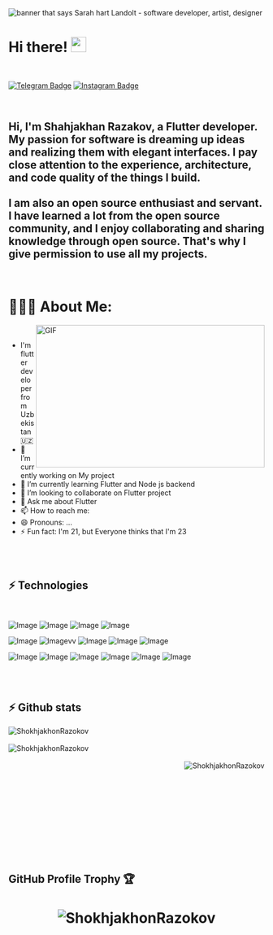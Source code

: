 
<img src="https://github.com/ShokhjakhonRazokov/ShokhjakhonRazokov/blob/main/Black%20Minimal%20Motivation%20Quote%20LinkedIn%20Banner.png" alt="banner that says Sarah hart Landolt - software developer, artist, designer">

# Hi there! <img src="https://raw.githubusercontent.com/aemmadi/aemmadi/master/wave.gif" width="30px">

<br/>

[![Telegram Badge](https://img.shields.io/badge/Shohjahon-2CA5E0?style=flat-square&logo=telegram&logoColor=white&link=https://t.me/razokov_sh)](https://t.me/razokov_sh) 
[![Instagram Badge](https://img.shields.io/badge/-@razokov___-D7008A?style=flat-square&labelColor=D7008A&logo=Instagram&logoColor=white&link=https://www.instagram.com/razokov___/)](https://www.instagram.com/razokov___/)

<br/>

## Hi, I'm Shahjakhan Razakov, a Flutter developer. My passion for software is dreaming up ideas and realizing them with elegant interfaces. I pay close  attention to the experience, architecture, and code quality of the things I build. <br/> <br/> I am also an open source enthusiast and servant. I have learned a lot from the open source community, and I enjoy collaborating and sharing knowledge  through open source. That's why I give permission to use all my projects.

<br/>



<h1 align="left">👨🏻‍💻 About Me:</h1>

<img align="right" alt="GIF" src="https://raw.githubusercontent.com/abhisheknaiidu/abhisheknaiidu/master/code.gif" width="450" height="280" />

<br/>

- I'm flutter developer from Uzbekistan 🇺🇿</h3>
- 🔭 I’m currently working on My project
- 🌱 I’m currently learning Flutter and Node js backend
- 👯 I’m looking to collaborate on Flutter project
- 💬 Ask me about Flutter
- 📫 How to reach me: 
- 😄 Pronouns: …
- ⚡ Fun fact: I'm 21, but Everyone thinks that I'm 23


<br/>
<br/>

## ⚡ Technologies

<br/>

![Image](https://img.shields.io/badge/Flutter-0078D4.svg?&style=for-the-badge&logo=flutter&logoColor=white)
![Image](https://img.shields.io/badge/Dart-0175C2?style=for-the-badge&logo=dart&logoColor=white)
![Image](https://img.shields.io/badge/Python-FFD43B?style=for-the-badge&logo=python&logoColor=blue)
![Image](https://img.shields.io/badge/C-00599C?style=for-the-badge&logo=c&logoColor=white)

![Image](https://img.shields.io/badge/Postman-FF6C37?style=for-the-badge&logo=Postman&logoColor=white)
![Image](https://img.shields.io/badge/MySQL-00000F?style=for-the-badge&logo=mysql&logoColor=white)vv
![Image](https://img.shields.io/badge/GitHub-100000?style=for-the-badge&logo=github&logoColor=white)
![Image](https://img.shields.io/badge/Figma-F24E1E?style=for-the-badge&logo=figma&logoColor=white)
![Image](https://img.shields.io/badge/anaconda-42B029.svg?&style=for-the-badge&logo=anaconda&logoColor=white)

![Image](https://img.shields.io/badge/PyCharm-000000.svg?&style=for-the-badge&logo=PyCharm&logoColor=white)
![Image](https://img.shields.io/badge/Windows-0078D6?style=for-the-badge&logo=windows&logoColor=white)
![Image](https://img.shields.io/badge/Android_Studio-3DDC84?style=for-the-badge&logo=android-studio&logoColor=white)
![Image](https://img.shields.io/badge/VSCode-0078D4?style=for-the-badge&logo=visual%20studio%20code&logoColor=white)
![Image](https://img.shields.io/badge/Linux-FCC624?style=for-the-badge&logo=linux&logoColor=black)
![Image](https://img.shields.io/badge/Ubuntu-E95420?style=for-the-badge&logo=ubuntu&logoColor=white)





  <br>
  <br>


## ⚡ Github stats


<img align="center" src="https://github-readme-stats.vercel.app/api/top-langs?username=ShokhjakhonRazokov&show_icons=true&theme=radical" alt="ShokhjakhonRazokov" />
  


<br>
<br>
 

<img src="https://github-readme-stats.vercel.app/api?username=ShokhjakhonRazokov&show_icons=true&theme=radical" alt="ShokhjakhonRazokov" />


<br>
<br>

<img  align="right" src="https://github-readme-streak-stats.herokuapp.com/?user=ShokhjakhonRazokov&theme=dark" alt="ShokhjakhonRazokov" />


<br>
<br>
<br>
<br>
<br>
<br>
<br>
<br>
<br>
<br>
<br>

  
## GitHub Profile Trophy 🏆

<h1 align="center"> <img  align="center" src="https://github-profile-trophy.vercel.app/?username=ShokhjakhonRazokov&row=1&margin-w=25)](https://github.com/ryo-ma/github-profile-trophy" alt="ShokhjakhonRazokov" />
 </h1>

